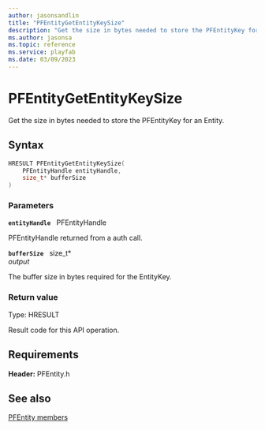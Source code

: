```yaml
---
author: jasonsandlin
title: "PFEntityGetEntityKeySize"
description: "Get the size in bytes needed to store the PFEntityKey for an Entity."
ms.author: jasonsa
ms.topic: reference
ms.service: playfab
ms.date: 03/09/2023
---
```


# PFEntityGetEntityKeySize  

Get the size in bytes needed to store the PFEntityKey for an Entity.  

## Syntax  
  
```cpp
HRESULT PFEntityGetEntityKeySize(  
    PFEntityHandle entityHandle,  
    size_t* bufferSize  
)  
```  
  
### Parameters  
  
**`entityHandle`** &nbsp; PFEntityHandle  
  
PFEntityHandle returned from a auth call.  
  
**`bufferSize`** &nbsp; size_t*  
*output*  
  
The buffer size in bytes required for the EntityKey.  
  
  
### Return value
Type: HRESULT
  
Result code for this API operation.
  
  
## Requirements  
  
**Header:** PFEntity.h
  
## See also  
[PFEntity members](../pfentity_members.md)  

  
  
